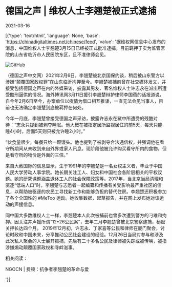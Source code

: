 # 德国之声 | 维权人士李翘楚被正式逮捕

2021-03-16

[{'type': 'text/html', 'language': None, 'base': 'https://chinadigitaltimes.net/chinese/feed', 'value': '据维权网信息中心发布的消息，中国维权人士李翘楚3月15日已经被正式批准逮捕。目前羁押于实为监管医院的山东省临沂市人民医院东区，且不准律师会见。

![GitHub](https://chinadigitaltimes.net/chinese/files/2021/03/post-663627-604ff1e4d9f65.)

（德国之声中文网）2021年2月6日，李翘楚被北京国保约谈，稍后被山东警方以涉嫌“颠覆国家政权罪”在山东临沂拘押至今。李翘楚被捕前曾在社交媒体发文，并接受包括德国之声在内的外媒采访，披露其男友、著名维权人士许志永在派出所遭受酷刑逼供的情况。海外博讯网3月11日援引李翘楚辩护律师李国蓓的话报道说，自今年2月6日至今，办案单位以疫情为借口相互推诿，一直无法会见当事人，目前也无法确定李翘楚到底被羁押在何处。

今年一月底，李翘楚曾接受德国之声采访，披露许志永在狱中所遭受的残酷对待：“志永只提到被剥夺睡眠。他大概在被指定居所监视居住的前5天，每天只能睡4小时，后面5天则只被允许睡2小时。”

“伙食量很少，每餐只给一颗馒头。他也提到了被剥夺合法通信权，并强调他在看守所期间从未收到来自外界或家人讯息。现阶段他被允许购买看守所内的食物，但是看守所的物价是外面的三倍。”

来自大赦国际的信息显示，生于1991年的李翘楚是一名女权主义者，毕业于中国人民大学劳动人事学院。她长期关注工人、妇女和中国社会各阶层相关的平权议题。她的研究课题涵盖退休工人的社会保障政策等。2017年，当北京当局清理和驱逐“低端人口”时，李翘楚与志愿者一起编纂和传播有关受影响最严重社区的信息，以帮助被驱逐的农民工寻找新工作和能够负担的替代住房。李翘楚还积极参加了各个全国性的 #MeToo 运动。她收集数据，起草报告，并在网上发布她对该运动的声援信息。

同中国大多数维权人士一样，李翘楚本人此次被捕前也曾多次遭到警方的刁难和拘押。因关注并声援所谓“12•26公民案”，去年二月李翘楚曾被北京警察逮捕，秘密关押长达四个月。 2019年12月初，许志永、丁家喜等公民和律师在厦门聚会，讨论时政和中国未来，分享推动公民社会建设的经验。12月26日当局对参与和涉及此次私人聚会的人士展开抓捕，先后有二十多名公民及律师被失踪或被传唤，被指涉嫌煽动颠覆国家政权和寻衅滋事。

相关阅读：

NGOCN | 费顿：抗争者李翘楚的革命与爱

'}]